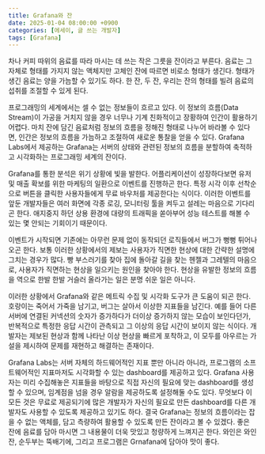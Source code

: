 ```yaml
---
title: Grafana와 잔
date: 2025-01-04 08:00:00 +0900
categories: [에세이, 글 쓰는 개발자]
tags: [Grafana]
---
```

차나 커피 따위의 음료를 따라 마시는 데 쓰는 작은 그릇을 잔이라고 부른다. 음료는 그 자체로 형태를 가지지 않는 액체지만 고체인 잔에 따르면 비로소 형태가 생긴다. 형태가 생긴 음료는 양을 가늠할 수 있기도 하다. 한 잔, 두 잔, 우리는 잔의 형태를 빌려 음료의 섭취를 조절할 수 있게 된다.

프로그래밍의 세계에서는 셀 수 없는 정보들이 흐르고 있다. 이 정보의 흐름(Data Stream)이 가공을 거치지 않을 경우 너무나 기계 친화적이고 장황하여 인간이 활용하기 어렵다. 마치 잔에 담긴 음료처럼 정보의 흐름을 정해진 형태로 나누어 바라볼 수 있다면, 인간은 정보의 흐름을 가늠하고 조절하여 새로운 통찰을 얻을 수 있다. Grafana Labs에서 제공하는 Grafana는 서버의 상태와 관련된 정보의 흐름을 분할하여 축적하고 시각화하는 프로그래밍 세계의 잔이다.

Grafana를 통한 분석은 위기 상황에 빛을 발한다. 어플리케이션이 성장하다보면 유저 및 매출 확보를 위한 마케팅의 일환으로 이벤트를 진행하곤 한다. 특정 시각 이후 선착순으로 버튼을 클릭한 사용자들에게 무료 바우처를 제공한다는 식이다. 이러한 이벤트를 앞둔 개발자들은 여러 화면에 각종 로깅, 모니터링 툴을 켜두고 설레는 마음으로 기다리곤 한다. 애지중지 하던 상용 환경에 대량의 트래픽을 쏟아부어 성능 테스트를 해볼 수 있는 몇 안되는 기회이기 때문이다. 

이벤트가 시작되면 기존에는 아무런 문제 없이 동작되던 로직들에서 버그가 뻥뻥 튀어나오곤 한다. 보통 이러한 상황에서의 제보는 사용자가 직면한 현상에 대한 간략한 설명에 그치는 경우가 많다. 빵 부스러기를 찾아 집에 돌아갈 길을 찾는 헨젤과 그레텔의 마음으로, 사용자가 직면하는 현상을 일으키는 원인을 찾아야 한다. 현상을 유발한 정보의 흐름을 역으로 한발 한발 거슬러 올라가는 일은 분명 쉬운 일은 아니다.

이러한 상황에서 Grafana와 같은 메트릭 수집 및 시각화 도구가 큰 도움이 되곤 한다. 호랑이는 죽어서 가죽을 남기고, 버그는 살아서 이상한 지표들을 남긴다. 예를 들어 다른 서버에 연결된 커넥션의 숫자가 증가하다가 더이상 증가하지 않는 모습이 보인다던가, 반복적으로 특정한 응답 시간이 관측되고 그 이상의 응답 시간이 보이지 않는 식이다. 개발자는 제보된 현상과 함께 나타난 이상 현상을 빠르게 포착하고, 이 모두를 아우르는 가설을 제시하여 문제를 재현하고 해결하는 존재이다.

Grafana Labs는 서버 자체의 하드웨어적인 지표 뿐만 아니라 아니라, 프로그램의 소프트웨어적인 지표마저도 시각화할 수 있는 dashboard를 제공하고 있다. Grafana 사용자는 미리 수집해놓은 지표들을 바탕으로 직접 자신의 필요에 맞는 dashboard를 생성할 수 있으며, 임계점을 넘을 경우 알람을 제공하도록 설정해둘 수도 있다. 무엇보다 이 모든 것은 무료로 제공되기에 많은 개발자가 자신의 필요로 만든 dashboard를 다른 개발자도 사용할 수 있도록 제공하고 있기도 하다. 결국 Grafana는 정보의 흐름이라는 잡을 수 없는 액체를, 담고 측량하여 활용할 수 있도록 만든 잔이라고 볼 수 있겠다. 좋은 잔에 음료를 담아 마시면 그 내용물이 더욱 맛있고 청량하게 느껴지곤 한다. 와인은 와인잔, 순두부는 뚝배기에, 그리고 프로그램은 Grnafana에 담아야 맛이 좋다.